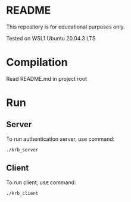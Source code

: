 README
===================

This repository is for educational purposes only.

Tested on WSL1 Ubuntu 20.04.3 LTS
# Compilation

Read README.md in project root

# Run

## Server

To run authentication server, use command:

    ./krb_server

## Client

To run client, use command:

    ./krb_client